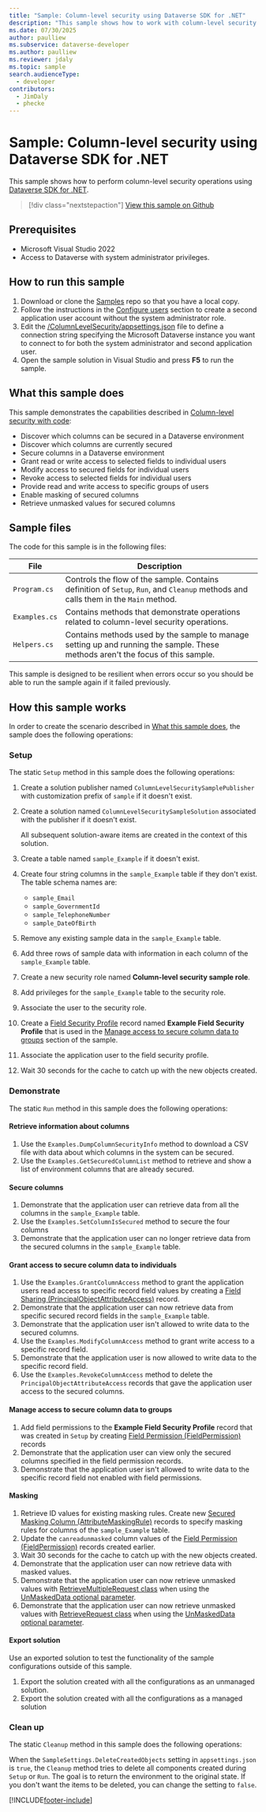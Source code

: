 ```yaml
---
title: "Sample: Column-level security using Dataverse SDK for .NET"
description: "This sample shows how to work with column-level security using the Dataverse SDK for .NET."
ms.date: 07/30/2025
author: paulliew
ms.subservice: dataverse-developer
ms.author: paulliew
ms.reviewer: jdaly
ms.topic: sample
search.audienceType:
  - developer
contributors:
  - JimDaly
  - phecke
---
```

# Sample: Column-level security using Dataverse SDK for .NET

This sample shows how to perform column-level security operations using [Dataverse SDK for .NET](../overview.md).

> [!div class="nextstepaction"]
> [View this sample on Github](https://github.com/microsoft/PowerApps-Samples/tree/master/dataverse/orgsvc/CSharp-NETCore/ColumnLevelSecurity)

## Prerequisites

- Microsoft Visual Studio 2022
- Access to Dataverse with system administrator privileges.

## How to run this sample

1. Download or clone the [Samples](https://github.com/Microsoft/PowerApps-Samples) repo so that you have a local copy.
1. Follow the instructions in the [Configure users](https://github.com/microsoft/PowerApps-Samples/blob/master/dataverse/orgsvc/CSharp-NETCore/ColumnLevelSecurity/README.md#configure-users) section to create a second application user account without the system administrator role.
1. Edit the [/ColumnLevelSecurity/appsettings.json](https://github.com/microsoft/PowerApps-Samples/blob/master/dataverse/orgsvc/CSharp-NETCore/ColumnLevelSecurity/appsettings.json) file to define a connection string specifying the Microsoft Dataverse instance you want to connect to for both the system administrator and second application user.
1. Open the sample solution in Visual Studio and press **F5** to run the sample.

## What this sample does

This sample demonstrates the capabilities described in [Column-level security with code](../../column-level-security.md):

- Discover which columns can be secured in a Dataverse environment
- Discover which columns are currently secured
- Secure columns in a Dataverse environment
- Grant read or write access to selected fields to individual users
- Modify access to secured fields for individual users
- Revoke access to selected fields for individual users
- Provide read and write access to specific groups of users
- Enable masking of secured columns
- Retrieve unmasked values for secured columns

## Sample files

The code for this sample is in the following files:

|File|Description|
|---------|---------|
|`Program.cs`|Controls the flow of the sample. Contains definition of `Setup`, `Run`, and `Cleanup` methods and calls them in the `Main` method.|
|`Examples.cs`|Contains methods that demonstrate operations related to column-level security operations.|
|`Helpers.cs`|Contains methods used by the sample to manage setting up and running the sample. These methods aren't the focus of this sample.|

This sample is designed to be resilient when errors occur so you should be able to run the sample again if it failed previously.

## How this sample works

In order to create the scenario described in [What this sample does](#what-this-sample-does), the sample does the following operations:

### Setup

The static `Setup` method in this sample does the following operations:

1. Create a solution publisher named `ColumnLevelSecuritySamplePublisher` with customization prefix of `sample` if it doesn't exist.
1. Create a solution named `ColumnLevelSecuritySampleSolution` associated with the publisher if it doesn't exist. 

   All subsequent solution-aware items are created in the context of this solution.

1. Create a table named `sample_Example` if it doesn't exist.
1. Create four string columns in the `sample_Example` table if they don't exist. The table schema names are:

   - `sample_Email`
   - `sample_GovernmentId`
   - `sample_TelephoneNumber`
   - `sample_DateOfBirth`

1. Remove any existing sample data in the `sample_Example` table.
1. Add three rows of sample data with information in each column of the `sample_Example` table.
1. Create a new security role named **Column-level security sample role**.
1. Add privileges for the `sample_Example` table to the security role.
1. Associate the user to the security role.
1. Create a [Field Security Profile](../../reference/entities/fieldsecurityprofile.md) record named **Example Field Security Profile** that is used in the [Manage access to secure column data to groups](#manage-access-to-secure-column-data-to-groups) section of the sample.
1. Associate the application user to the field security profile.
1. Wait 30 seconds for the cache to catch up with the new objects created.

### Demonstrate

The static `Run` method in this sample does the following operations:

#### Retrieve information about columns

1. Use the `Examples.DumpColumnSecurityInfo` method to download a CSV file with data about which columns in the system can be secured.
1. Use the `Examples.GetSecuredColumnList` method to retrieve and show a list of environment columns that are already secured.

#### Secure columns

1. Demonstrate that the application user can retrieve data from all the columns in the `sample_Example` table.
1. Use the `Examples.SetColumnIsSecured` method to secure the four columns
1. Demonstrate that the application user can no longer retrieve data from the secured columns in the `sample_Example` table.

#### Grant access to secure column data to individuals

1. Use the `Examples.GrantColumnAccess` method to grant the application users read access to specific record field values by creating a [Field Sharing (PrincipalObjectAttributeAccess)](../../reference/entities/principalobjectattributeaccess.md) record.
1. Demonstrate that the application user can now retrieve data from specific secured record fields in the `sample_Example` table.
1. Demonstrate that the application user isn't allowed to write data to the secured columns.
1. Use the `Examples.ModifyColumnAccess` method to grant write access to a specific record field.
1. Demonstrate that the application user is now allowed to write data to the specific record field.
1. Use the `Examples.RevokeColumnAccess` method to delete the `PrincipalObjectAttributeAccess` records that gave the application user access to the secured columns.

#### Manage access to secure column data to groups

1. Add field permissions to the **Example Field Security Profile** record that was created in `Setup` by creating [Field Permission (FieldPermission)](../../reference/entities/fieldpermission.md) records
1. Demonstrate that the application user can view only the secured columns specified in the field permission records.
1. Demonstrate that the application user isn't allowed to write data to the specific record field not enabled with field permissions.

#### Masking

1. Retrieve ID values for existing masking rules. Create new [Secured Masking Column (AttributeMaskingRule)](../../reference/entities/attributemaskingrule.md) records to specify masking rules for columns of the `sample_Example` table.
1. Update the `canreadunmasked` column values of the [Field Permission (FieldPermission)](../../reference/entities/fieldpermission.md) records created earlier.
1. Wait 30 seconds for the cache to catch up with the new objects created.
1. Demonstrate that the application user can now retrieve data with masked values.
1. Demonstrate that the application user can now retrieve unmasked values with [RetrieveMultipleRequest class](/dotnet/api/microsoft.xrm.sdk.messages.retrievemultiplerequest) when using the [UnMaskedData optional parameter](../../optional-parameters.md#return-unmasked-data).
1. Demonstrate that the application user can now retrieve unmasked values with [RetrieveRequest class](/dotnet/api/microsoft.xrm.sdk.messages.retrieverequest) when using the [UnMaskedData optional parameter](../../optional-parameters.md#return-unmasked-data).

#### Export solution

Use an exported solution to test the functionality of the sample configurations outside of this sample.

1. Export the solution created with all the configurations as an unmanaged solution.
1. Export the solution created with all the configurations as a managed solution

### Clean up

The static `Cleanup` method in this sample does the following operations:

When the `SampleSettings.DeleteCreatedObjects` setting in `appsettings.json` is `true`, the `Cleanup` method tries to delete all components created during `Setup` or `Run`. The goal is to return the environment to the original state. If you don't want the items to be deleted, you can change the setting to `false`.

[!INCLUDE[footer-include](../../../../includes/footer-banner.md)]
